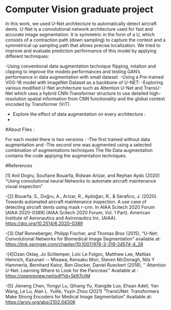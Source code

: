 # Computer Vision graduate project

In this work, we used U-Net architecture to automatically detect aircraft dents. U-Net is a convolutional network architecture used for fast and accurate image segmentation. It is symmetric in the form of a U, which consists of a contraction path (down sampling) to capture the context and a symmetrical up sampling path that allows precise localization.
We tried to improve and evaluate prediction performance of this model by applying different techniques: 

-Using conventional data augmentation technique flipping, rotation and clipping to improve the models performances and testing GAN’s performance in data augmentation with small dataset.
-Using a Pre-trained VGG-16 model with ImageNet Dataset as a backbone of U-NET:
-Exploring various modified U-Net architecture such as Attention U-Net and TransU-Net which uses a hybrid CNN-Transformer structure to use detailed high-resolution spatial information from CNN functionality and the global context encoded by Transformer (ViT).
- Explore the effect of data augmentation on every architecture : 
-

#About Files :

For each model there is two versions : 
   -The first trained without data augmentation and 
   -The second one was augmented using a selected combination of augmentations techniques
The file Data augmentation contains the code applying the augmentation techniques.

#References 

[1] Anil Dogru, Soufiane Bouarfa, Ridwan Arizar, and Reyhan Aydo (2020) “Using convolutional neural Networks to automate aircraft maintenance visual inspection”

-[2] Bouarfa, S., Doğru, A., Arizar, R., Aydoğan, R., & Serafico, J. (2020). Towards automated aircraft maintenance inspection. A use case of detecting aircraft dents using mask r-cnn. In AIAA Scitech 2020 Forum [AIAA 2020-0389] (AIAA Scitech 2020 Forum; Vol. 1 Part). American Institute of Aeronautics and Astronautics Inc. (AIAA). https://doi.org/10.2514/6.2020-0389

-[3] Olaf Ronneberger, Philipp Fischer, and Thomas Brox (2015), “U-Net: Convolutional Networks for Biomedical Image Segmentation” available at: https://link.springer.com/chapter/10.1007/978-3-319-24574-4_28

-[4]Ozan Oktay, Jo Schlemper, Loic Le Folgoc, Matthew Lee, Mattias Heinrich, Kazunari -- Misawa, Kensaku Mori, Steven McDonagh, Nils Y Hammerla, Bernhard Kainz, Ben Glocker, Daniel Rueckert (2018), ‘’ Attention U-Net: Learning Where to Look for the Pancreas’' Available at : https://openreview.net/pdf?id=Skft7cijM

-[5] Jieneng Chen, Yongyi Lu, Qihang Yu, Xiangde Luo, Ehsan Adeli, Yan Wang, Le Lu, Alan L. Yuille, Yuyin Zhou (2021) “TransUNet: Transformers Make Strong Encoders for Medical Image Segmentation” Available at: https://arxiv.org/abs/2102.04306

